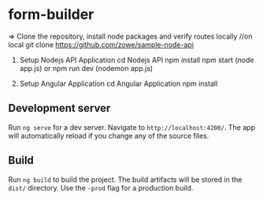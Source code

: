 # form-builder

=> Clone the repository, install node packages and verify routes locally
//on local
git clone https://github.com/zowe/sample-node-api

1) Setup Nodejs API Application
cd Nodejs API
npm install
npm start (node app.js) or npm run dev (nodemon app.js)

2) Setup Angular Application
cd Angular Application
npm install

## Development server

Run `ng serve` for a dev server. Navigate to `http://localhost:4200/`. The app will automatically reload if you change any of the source files.

## Build

Run `ng build` to build the project. The build artifacts will be stored in the `dist/` directory. Use the `-prod` flag for a production build.
